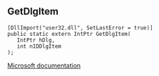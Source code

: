 ## GetDlgItem

```
[DllImport("user32.dll", SetLastError = true)]
public static extern IntPtr GetDlgItem(
   IntPtr hDlg,
   int nIDDlgItem
);
```

[Microsoft documentation](https://docs.microsoft.com/en-us/windows/win32/api/winuser/nf-winuser-getdlgitem)
